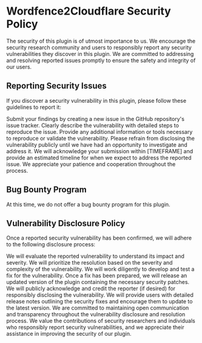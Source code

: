# Wordfence2Cloudflare Security Policy


The security of this plugin is of utmost importance to us. We encourage the security research community and users to responsibly report any security vulnerabilities they discover in this plugin. We are committed to addressing and resolving reported issues promptly to ensure the safety and integrity of our users.

## Reporting Security Issues
If you discover a security vulnerability in this plugin, please follow these guidelines to report it:

Submit your findings by creating a new issue in the GitHub repository's issue tracker.
Clearly describe the vulnerability with detailed steps to reproduce the issue.
Provide any additional information or tools necessary to reproduce or validate the vulnerability.
Please refrain from disclosing the vulnerability publicly until we have had an opportunity to investigate and address it.
We will acknowledge your submission within [TIMEFRAME] and provide an estimated timeline for when we expect to address the reported issue. We appreciate your patience and cooperation throughout the process.

## Bug Bounty Program
At this time, we do not offer a bug bounty program for this plugin.

## Vulnerability Disclosure Policy
Once a reported security vulnerability has been confirmed, we will adhere to the following disclosure process:

We will evaluate the reported vulnerability to understand its impact and severity.
We will prioritize the resolution based on the severity and complexity of the vulnerability.
We will work diligently to develop and test a fix for the vulnerability.
Once a fix has been prepared, we will release an updated version of the plugin containing the necessary security patches.
We will publicly acknowledge and credit the reporter (if desired) for responsibly disclosing the vulnerability.
We will provide users with detailed release notes outlining the security fixes and encourage them to update to the latest version.
We are committed to maintaining open communication and transparency throughout the vulnerability disclosure and resolution process. We value the contributions of security researchers and individuals who responsibly report security vulnerabilities, and we appreciate their assistance in improving the security of our plugin.

